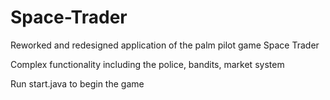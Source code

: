 # Space-Trader
Reworked and redesigned application of the palm pilot game Space Trader

Complex functionality including the police, bandits, market system

Run start.java to begin the game
